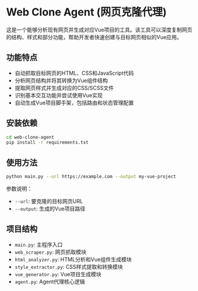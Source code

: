 # Web Clone Agent (网页克隆代理)

这是一个能够分析现有网页并生成对应Vue项目的工具。该工具可以深度复制网页的结构、样式和部分功能，帮助开发者快速创建与目标网页相似的Vue应用。

## 功能特点

- 自动抓取目标网页的HTML、CSS和JavaScript代码
- 分析网页结构并将其转换为Vue组件结构
- 提取网页样式并生成对应的CSS/SCSS文件
- 识别基本交互功能并尝试使用Vue实现
- 自动生成Vue项目脚手架，包括路由和状态管理配置

## 安装依赖

```bash
cd web-clone-agent
pip install -r requirements.txt
```

## 使用方法

```bash
python main.py --url https://example.com --output my-vue-project
```

参数说明：
- `--url`: 要克隆的目标网页URL
- `--output`: 生成的Vue项目路径

## 项目结构

- `main.py`: 主程序入口
- `web_scraper.py`: 网页抓取模块
- `html_analyzer.py`: HTML分析和Vue组件生成模块
- `style_extractor.py`: CSS样式提取和转换模块
- `vue_generator.py`: Vue项目生成模块
- `agent.py`: Agent代理核心逻辑 